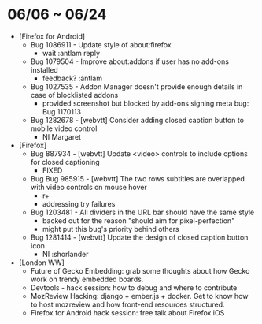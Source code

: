 # 06/06 ~ 06/24

- [Firefox for Android]
  - Bug 1086911 - Update style of about:firefox
    - wait :antlam reply
  - Bug 1079504 - Improve about:addons if user has no add-ons installed
    - feedback? :antlam
  - Bug 1027535 - Addon Manager doesn't provide enough details in case of blocklisted addons
    - provided screenshot but blocked by add-ons signing meta bug: Bug 1170113
  - Bug 1282678 - [webvtt] Consider adding closed caption button to mobile video control
    - NI Margaret
- [Firefox]
  - Bug 887934 - [webvtt] Update \<video\> controls to include options for closed captioning
    - FIXED
  - Bug Bug 985915 - [webvtt] The two rows subtitles are overlapped with video controls on mouse hover
    - r+
    - addressing try failures
  - Bug 1203481 - All dividers in the URL bar should have the same style
    - backed out for the reason "should aim for pixel-perfection"
    - might put this bug's priority behind others
  - Bug 1281414 - [webvtt] Update the design of closed caption button icon
    - NI :shorlander
- [London WW]
  - Future of Gecko Embedding: grab some thoughts about how Gecko work on trendy embedded boards.
  - Devtools - hack session: how to debug and where to contribute
  - MozReview Hacking: django + ember.js + docker. Get to know how to host mozreview and how front-end resources structured.
  - Firefox for Android hack session: free talk about Firefox iOS
